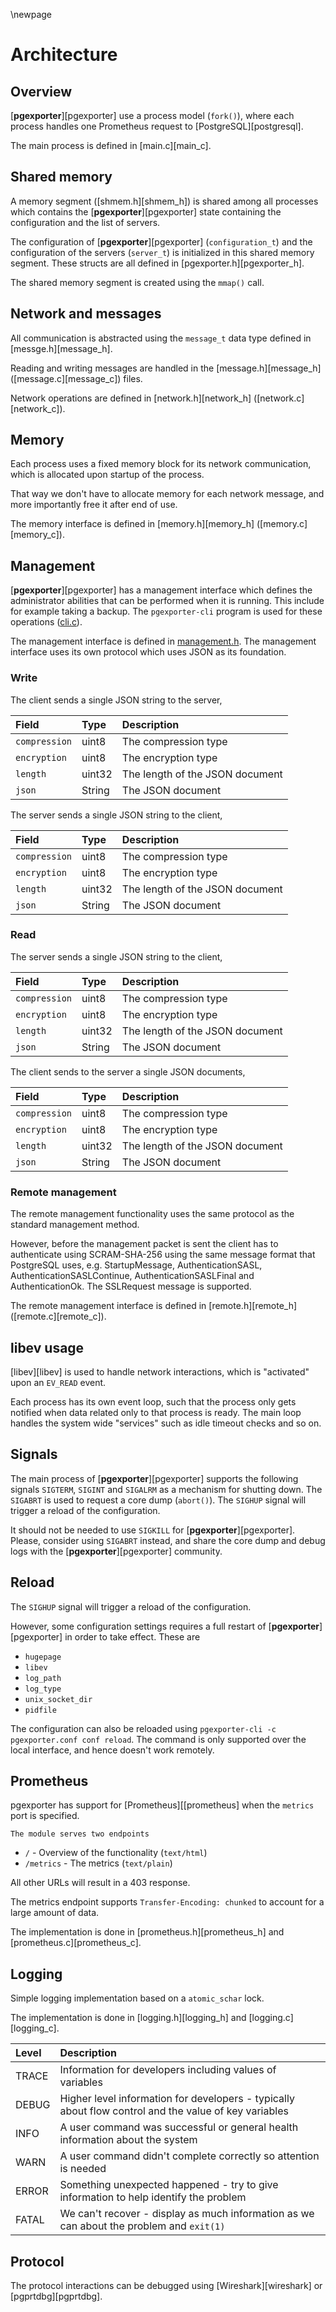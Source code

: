 \newpage

# Architecture

## Overview

[**pgexporter**][pgexporter] use a process model (`fork()`), where each process handles one Prometheus request to
[PostgreSQL][postgresql].

The main process is defined in [main.c][main_c].

## Shared memory

A memory segment ([shmem.h][shmem_h]) is shared among all processes which contains the [**pgexporter**][pgexporter]
state containing the configuration and the list of servers.

The configuration of [**pgexporter**][pgexporter] (`configuration_t`) and the configuration of the servers (`server_t`)
is initialized in this shared memory segment. These structs are all defined in [pgexporter.h][pgexporter_h].

The shared memory segment is created using the `mmap()` call.

## Network and messages

All communication is abstracted using the `message_t` data type defined in [messge.h][message_h].

Reading and writing messages are handled in the [message.h][message_h] ([message.c][message_c])
files.

Network operations are defined in [network.h][network_h] ([network.c][network_c]).

## Memory

Each process uses a fixed memory block for its network communication, which is allocated upon startup of the process.

That way we don't have to allocate memory for each network message, and more importantly free it after end of use.

The memory interface is defined in [memory.h][memory_h] ([memory.c][memory_c]).

## Management

[**pgexporter**][pgexporter]  has a management interface which defines the administrator abilities that can be performed when it is running.
This include for example taking a backup. The `pgexporter-cli` program is used for these operations ([cli.c](../src/cli.c)).

The management interface is defined in [management.h](../src/include/management.h). The management interface
uses its own protocol which uses JSON as its foundation.

### Write

The client sends a single JSON string to the server,

| Field         | Type   | Description                     |
| :------------ | :----- | :------------------------------ |
| `compression` | uint8  | The compression type            |
| `encryption`  | uint8  | The encryption type             |
| `length`      | uint32 | The length of the JSON document |
| `json`        | String | The JSON document               |

The server sends a single JSON string to the client,

| Field         | Type   | Description                     |
| :------------ | :----- | :------------------------------ |
| `compression` | uint8  | The compression type            |
| `encryption`  | uint8  | The encryption type             |
| `length`      | uint32 | The length of the JSON document |
| `json`        | String | The JSON document               |

### Read

The server sends a single JSON string to the client,

| Field         | Type   | Description                     |
| :------------ | :----- | :------------------------------ |
| `compression` | uint8  | The compression type            |
| `encryption`  | uint8  | The encryption type             |
| `length`      | uint32 | The length of the JSON document |
| `json`        | String | The JSON document               |

The client sends to the server a single JSON documents,

| Field         | Type   | Description                     |
| :------------ | :----- | :------------------------------ |
| `compression` | uint8  | The compression type            |
| `encryption`  | uint8  | The encryption type             |
| `length`      | uint32 | The length of the JSON document |
| `json`        | String | The JSON document               |

### Remote management

The remote management functionality uses the same protocol as the standard management method.

However, before the management packet is sent the client has to authenticate using SCRAM-SHA-256 using the
same message format that PostgreSQL uses, e.g. StartupMessage, AuthenticationSASL, AuthenticationSASLContinue,
AuthenticationSASLFinal and AuthenticationOk. The SSLRequest message is supported.

The remote management interface is defined in [remote.h][remote_h] ([remote.c][remote_c]).

## libev usage

[libev][libev] is used to handle network interactions, which is "activated"
upon an `EV_READ` event.

Each process has its own event loop, such that the process only gets notified when data related only to that process
is ready. The main loop handles the system wide "services" such as idle timeout checks and so on.

## Signals

The main process of [**pgexporter**][pgexporter] supports the following signals `SIGTERM`, `SIGINT` and `SIGALRM`
as a mechanism for shutting down. The `SIGABRT` is used to request a core dump (`abort()`).
The `SIGHUP` signal will trigger a reload of the configuration.

It should not be needed to use `SIGKILL` for [**pgexporter**][pgexporter]. Please, consider using `SIGABRT` instead, and share the
core dump and debug logs with the [**pgexporter**][pgexporter] community.

## Reload

The `SIGHUP` signal will trigger a reload of the configuration.

However, some configuration settings requires a full restart of [**pgexporter**][pgexporter] in order to take effect. These are

* `hugepage`
* `libev`
* `log_path`
* `log_type`
* `unix_socket_dir`
* `pidfile`

The configuration can also be reloaded using `pgexporter-cli -c pgexporter.conf conf reload`. The command is only supported
over the local interface, and hence doesn't work remotely.

## Prometheus

pgexporter has support for [Prometheus][[prometheus] when the `metrics` port is specified.

    The module serves two endpoints

* `/` - Overview of the functionality (`text/html`)
* `/metrics` - The metrics (`text/plain`)

All other URLs will result in a 403 response.

The metrics endpoint supports `Transfer-Encoding: chunked` to account for a large amount of data.

The implementation is done in [prometheus.h][prometheus_h] and
[prometheus.c][prometheus_c].

## Logging

Simple logging implementation based on a `atomic_schar` lock.

The implementation is done in [logging.h][logging_h] and
[logging.c][logging_c].

| Level | Description |
| :------- | :------ |
| TRACE | Information for developers including values of variables |
| DEBUG | Higher level information for developers - typically about flow control and the value of key variables |
| INFO | A user command was successful or general health information about the system |
| WARN | A user command didn't complete correctly so attention is needed |
| ERROR | Something unexpected happened - try to give information to help identify the problem |
| FATAL | We can't recover - display as much information as we can about the problem and `exit(1)` |


## Protocol

The protocol interactions can be debugged using [Wireshark][wireshark] or
[pgprtdbg][pgprtdbg].

